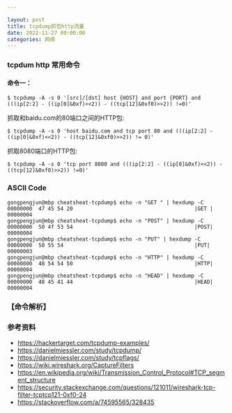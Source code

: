 ```yaml
---

layout: post
title: tcpdump抓包http流量
date: 2022-11-27 09:00:00
categories: 网络
---
```


### tcpdum http 常用命令

#### 命令一：

```shell
$ tcpdump -A -s 0 '[src]/[dst] host {HOST} and port {PORT} and (((ip[2:2] - ((ip[0]&0xf)<<2)) - ((tcp[12]&0xf0)>>2)) !=0)'
```

抓取和baidu.com的80端口之间的HTTP包:
```shell
$ tcpdump -A -s 0 'host baidu.com and tcp port 80 and (((ip[2:2] - ((ip[0]&0xf)<<2)) - ((tcp[12]&0xf0)>>2)) != 0)'
```

抓取8080端口的HTTP包:
```shell
$ tcpdump -A -s 0 'tcp port 8080 and (((ip[2:2] - ((ip[0]&0xf)<<2)) - ((tcp[12]&0xf0)>>2)) !=0)'
```

### ASCII Code

```shell
gongpengjun@mbp cheatsheat-tcpdump$ echo -n "GET " | hexdump -C
00000000  47 45 54 20                                       |GET |
00000004
gongpengjun@mbp cheatsheat-tcpdump$ echo -n "POST" | hexdump -C
00000000  50 4f 53 54                                       |POST|
00000004
gongpengjun@mbp cheatsheat-tcpdump$ echo -n "PUT" | hexdump -C
00000000  50 55 54                                          |PUT|
00000003
gongpengjun@mbp cheatsheat-tcpdump$ echo -n "HTTP" | hexdump -C
00000000  48 54 54 50                                       |HTTP|
00000004
gongpengjun@mbp cheatsheat-tcpdump$ echo -n "HEAD" | hexdump -C
00000000  48 45 41 44                                       |HEAD|
00000004
```

### 【命令解析】

### 参考资料

- https://hackertarget.com/tcpdump-examples/
- https://danielmiessler.com/study/tcpdump/
- https://danielmiessler.com/study/tcpflags/
- https://wiki.wireshark.org/CaptureFilters
- https://en.wikipedia.org/wiki/Transmission_Control_Protocol#TCP_segment_structure
- https://security.stackexchange.com/questions/121011/wireshark-tcp-filter-tcptcp121-0xf0-24
- https://stackoverflow.com/a/74595565/328435

